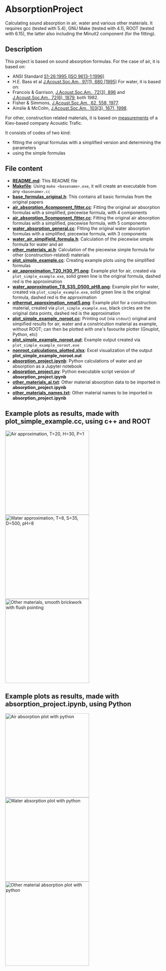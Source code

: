 # AbsorptionProject
Calculating sound absorption in air, water and various other materials. It requires gcc (tested with 5.4), GNU Make (tested with 4.1), ROOT (tested with 6.15), the latter also including the Minuit2 component (for the fitting).

## Description
This project is based on sound absorption formulas. For the case of air, it is based on:
- ANSI Standard [S1-26:1995 (ISO 9613-1:1996)](https://puc.sd.gov/commission/dockets/electric/2019/el19-003/KMExhibit9.pdf)
- H.E. Bass et al [J.Acoust.Soc.Am., 97(1), 680 (1995)](https://calhoun.nps.edu/handle/10945/62134)
For water, it is based on:
- Francois & Garrison, [J.Acoust.Soc.Am., 72(3), 896](https://asa.scitation.org/doi/10.1121/1.388170) and [J.Acoust.Soc.Am., 72(6), 1879](https://asa.scitation.org/doi/10.1121/1.388673), both 1982.
- Fisher & Simmons, [J.Acoust.Soc.Am., 62, 558, 1977](https://asa.scitation.org/doi/10.1121/1.381574).
- Ainslie & McColm, [J.Acoust.Soc.Am., 103(3), 1671, 1998](https://asa.scitation.org/doi/10.1121/1.421258).

For other, construction related materials, it is based on [measurements](https://www.acoustic.ua/st/web_absorption_data_eng.pdf) of a Kiev-based company Acoustic Trafic.

It consists of codes of two kind:
- fitting the original formulas with a simplified version and determining the parameters
- using the simple formulas
## File content
- [**README.md**](https://github.com/csanadm/AbsorptionProject/blob/main/README.md): This README file
- [**Makefile**](https://github.com/csanadm/AbsorptionProject/blob/main/Makefile): Using `make <basename>.exe`, it will create an executable from any `<basename>.cc`
- [**base_formulas_original.h**](https://github.com/csanadm/AbsorptionProject/blob/main/base_formulas_original.h): This contains all basic formulas from the original papers
- [**air_absorption_4component_fitter.cc**](https://github.com/csanadm/AbsorptionProject/blob/main/air_absorption_4component_fitter.cc): Fitting the original air absorption formulas with a simplified, piecewise formula, with 4 components
- [**air_absorption_5component_fitter.cc**](https://github.com/csanadm/AbsorptionProject/blob/main/air_absorption_5component_fitter.cc): Fitting the original air absorption formulas with a simplified, piecewise formula, with 5 components
- [**water_absorption_general.cc**](https://github.com/csanadm/AbsorptionProject/blob/main/water_absorption_general.cc): Fitting the original water absorption formulas with a simplified, piecewise formula, with 3 components
- [**water_air_simpifield_formula.h**](https://github.com/csanadm/AbsorptionProject/blob/main/water_air_simpifield_formula.h): Calculation of the piecewise simple formula for water and air
- [**other_materials_ai.h**](https://github.com/csanadm/AbsorptionProject/blob/main/other_materials_ai.h): Calculation of the piecewise simple formula for other (construction-related) materials
- [**plot_simple_example.cc**](https://github.com/csanadm/AbsorptionProject/blob/main/plot_simple_example.cc): Creating example plots using the simplified formulas
- [**air_approximation_T20_H30_P1.png**](https://github.com/csanadm/AbsorptionProject/blob/main/air_approximation_T20_H30_P1.pn): Example plot for air, created via `plot_simple_example.exe`, solid green line is the original formula, dashed red is the approximation
- [**water_approximation_T8_S35_D500_pH8.png**](https://github.com/csanadm/AbsorptionProject/blob/main/water_approximation_T8_S35_D500_pH8.png): Example plot for water, created via `plot_simple_example.exe`, solid green line is the original formula, dashed red is the approximation
- [**othermat_approximation_nmat5.png**](https://github.com/csanadm/AbsorptionProject/blob/main/othermat_approximation_nmat5.png): Example plot for a construction material, created via `plot_simple_example.exe`, black circles are the original data points, dashed red is the approximation
- [**plot_simple_example_noroot.cc**](https://github.com/csanadm/AbsorptionProject/blob/main/plot_simple_example_noroot.cc): Printing out (via `stdout`) original and simpified results for air, water and a constricution material as example, without ROOT; can then be plotted with one's favourite plotter (Gnuplot, Python, etc)
- [**plot_simple_example_noroot.out**](https://github.com/csanadm/AbsorptionProject/blob/main/plot_simple_example_noroot.out): Example output created via `plot_simple_example_noroot.exe`
- [**nonroot_calculations_plotted.xlsx**](https://github.com/csanadm/AbsorptionProject/blob/main/nonroot_calculations_plotted.xlsx): Excel visualization of the output **plot_simple_example_noroot.out** 
- [**absorption_project.ipynb**](https://github.com/csanadm/AbsorptionProject/blob/main/absorption_project.ipynb): Python calculations of water and air absorption as a Jupyter notebook 
- [**absorption_project.py**](https://github.com/csanadm/AbsorptionProject/blob/main/absorption_project.py): Python executable script version of **absorption_project.ipynb**
- [**other_materials_ai.txt**](https://github.com/csanadm/AbsorptionProject/blob/main/other_materials_ai.txt): Other material absorption data to be imported in **absorption_project.ipynb**
- [**other_materials_names.txt**](https://github.com/csanadm/AbsorptionProject/blob/main/other_materials_names.txt): Other material names to be imported in **absorption_project.ipynb**

## Example plots as results, made with **plot_simple_example.cc**, using c++ and ROOT
<a href="https://user-images.githubusercontent.com/38218165/176507425-b759cf40-c91b-4240-a446-2cc494a157e8.png">
  <img alt="Air approximation, T=20, H=30, P=1"
    src="https://user-images.githubusercontent.com/38218165/176507425-b759cf40-c91b-4240-a446-2cc494a157e8.png" width="270px"></a>
<a href="https://user-images.githubusercontent.com/38218165/176507432-d0384b13-8baf-402c-8a26-4693a1dc7250.png">
  <img alt="Water approximation, T=8, S=35, D=500, pH=8"
    src="https://user-images.githubusercontent.com/38218165/176507432-d0384b13-8baf-402c-8a26-4693a1dc7250.png" width="270px">
</a>
<a href="https://user-images.githubusercontent.com/38218165/176507433-b36b1322-05da-4e93-8072-164c1932d61d.png">
  <img alt="Other materials, smooth brickwork with flush pointing"
    src="https://user-images.githubusercontent.com/38218165/176507433-b36b1322-05da-4e93-8072-164c1932d61d.png" width="270px">
</a>

## Example plots as results, made with **absorption_project.ipynb**, using Python
<a href="https://user-images.githubusercontent.com/38218165/176926883-26c53256-d927-4ef3-ac0a-45d4a544d2d5.png">
  <img alt="Air absorption plot with python"
       src="https://user-images.githubusercontent.com/38218165/176926883-26c53256-d927-4ef3-ac0a-45d4a544d2d5.png" width="270px">
</a>
<a href="https://user-images.githubusercontent.com/38218165/176926882-18f566e1-3586-436c-8675-fed132bf0cdf.png">
  <img alt="Water absorption plot with python"
       src="https://user-images.githubusercontent.com/38218165/176926882-18f566e1-3586-436c-8675-fed132bf0cdf.png" width="270px">
</a>
<a href="https://user-images.githubusercontent.com/38218165/176926886-3b30cac2-4df2-4a89-8da1-a0084dd56340.png">
  <img alt="Other material absorption plot with python"
       src="https://user-images.githubusercontent.com/38218165/176926886-3b30cac2-4df2-4a89-8da1-a0084dd56340.png" width="270px">
</a>

